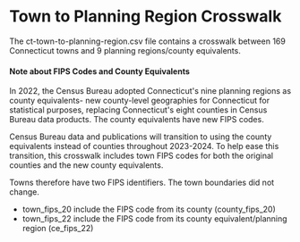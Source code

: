 # Town to Planning Region Crosswalk

The ct-town-to-planning-region.csv file contains a crosswalk between 169 Connecticut towns and 9 planning regions/county equivalents.

#### Note about FIPS Codes and County Equivalents

In 2022, the Census Bureau adopted Connecticut's nine planning regions as county equivalents- new county-level geographies for Connecticut for statistical purposes, replacing Connecticut's eight counties in Census Bureau data products. The county equivalents have new FIPS codes. 

Census Bureau data and publications will transition to using the county equivalents instead of counties throughout 2023-2024. To help ease this transition, this crosswalk includes town FIPS codes for both the original counties and the new county equivalents. 

Towns therefore have two FIPS identifiers. The town boundaries did not change.
- town_fips_20 include the FIPS code from its county (county_fips_20)
- town_fips_22 include the FIPS code from its county equivalent/planning region (ce_fips_22)

